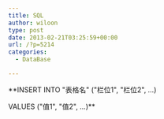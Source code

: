 ```yaml
---
title: SQL
author: wiloon
type: post
date: 2013-02-21T03:25:59+00:00
url: /?p=5214
categories:
  - DataBase

---
```

**INSERT INTO "表格名" ("栏位1", "栏位2", &#8230;)
  
VALUES ("值1", "值2", &#8230;)**
